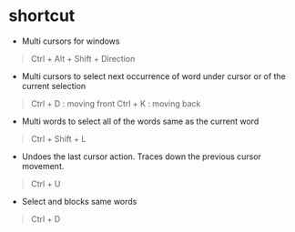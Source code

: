 shortcut
===============

- Multi cursors for windows
>Ctrl + Alt + Shift + Direction

- Multi cursors to select next occurrence of word under cursor or of the current selection
>Ctrl + D  : moving front
 Ctrl + K  : moving back

- Multi words to select all of the words same as the current word
>Ctrl + Shift + L

- Undoes the last cursor action. Traces down the previous cursor movement.
>Ctrl + U

- Select and blocks same words
>Ctrl + D